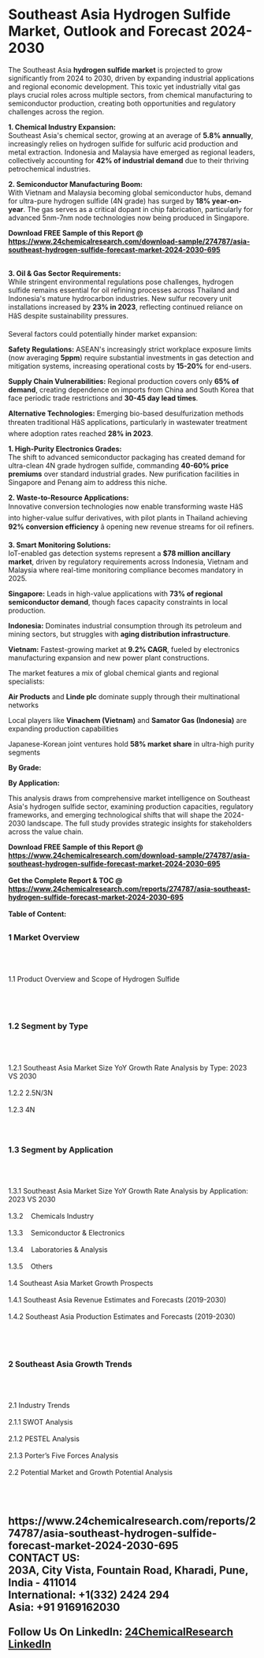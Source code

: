 <h1>Southeast Asia Hydrogen Sulfide Market, Outlook and Forecast 2024-2030</h1><p>The Southeast Asia <strong>hydrogen sulfide market</strong> is projected to grow significantly from 2024 to 2030, driven by expanding industrial applications and regional economic development. This toxic yet industrially vital gas plays crucial roles across multiple sectors, from chemical manufacturing to semiconductor production, creating both opportunities and regulatory challenges across the region.</p><p><strong>1. Chemical Industry Expansion:</strong><br>
Southeast Asia's chemical sector, growing at an average of <strong>5.8% annually</strong>, increasingly relies on hydrogen sulfide for sulfuric acid production and metal extraction. Indonesia and Malaysia have emerged as regional leaders, collectively accounting for <strong>42% of industrial demand</strong> due to their thriving petrochemical industries.</p><p><strong>2. Semiconductor Manufacturing Boom:</strong><br>
With Vietnam and Malaysia becoming global semiconductor hubs, demand for ultra-pure hydrogen sulfide (4N grade) has surged by <strong>18% year-on-year</strong>. The gas serves as a critical dopant in chip fabrication, particularly for advanced 5nm-7nm node technologies now being produced in Singapore.</p><div><b>Download FREE Sample of this Report @ 
            <a href="https://www.24chemicalresearch.com/download-sample/274787/asia-southeast-hydrogen-sulfide-forecast-market-2024-2030-695">
            https://www.24chemicalresearch.com/download-sample/274787/asia-southeast-hydrogen-sulfide-forecast-market-2024-2030-695</a></b></div><br><p><strong>3. Oil &amp; Gas Sector Requirements:</strong><br>
While stringent environmental regulations pose challenges, hydrogen sulfide remains essential for oil refining processes across Thailand and Indonesia's mature hydrocarbon industries. New sulfur recovery unit installations increased by <strong>23% in 2023</strong>, reflecting continued reliance on HâS despite sustainability pressures.</p><p>Several factors could potentially hinder market expansion:</p><p><strong>Safety Regulations:</strong> ASEAN's increasingly strict workplace exposure limits (now averaging <strong>5ppm</strong>) require substantial investments in gas detection and mitigation systems, increasing operational costs by <strong>15-20%</strong> for end-users.</p><p><strong>Supply Chain Vulnerabilities:</strong> Regional production covers only <strong>65% of demand</strong>, creating dependence on imports from China and South Korea that face periodic trade restrictions and <strong>30-45 day lead times</strong>.</p><p><strong>Alternative Technologies:</strong> Emerging bio-based desulfurization methods threaten traditional HâS applications, particularly in wastewater treatment where adoption rates reached <strong>28% in 2023</strong>.</p><p><strong>1. High-Purity Electronics Grades:</strong><br>
The shift to advanced semiconductor packaging has created demand for ultra-clean 4N grade hydrogen sulfide, commanding <strong>40-60% price premiums</strong> over standard industrial grades. New purification facilities in Singapore and Penang aim to address this niche.</p><p><strong>2. Waste-to-Resource Applications:</strong><br>
Innovative conversion technologies now enable transforming waste HâS into higher-value sulfur derivatives, with pilot plants in Thailand achieving <strong>92% conversion efficiency</strong> â opening new revenue streams for oil refiners.</p><p><strong>3. Smart Monitoring Solutions:</strong><br>
IoT-enabled gas detection systems represent a <strong>$78 million ancillary market</strong>, driven by regulatory requirements across Indonesia, Vietnam and Malaysia where real-time monitoring compliance becomes mandatory in 2025.</p><p><strong>Singapore:</strong> Leads in high-value applications with <strong>73% of regional semiconductor demand</strong>, though faces capacity constraints in local production.</p><p><strong>Indonesia:</strong> Dominates industrial consumption through its petroleum and mining sectors, but struggles with <strong>aging distribution infrastructure</strong>.</p><p><strong>Vietnam:</strong> Fastest-growing market at <strong>9.2% CAGR</strong>, fueled by electronics manufacturing expansion and new power plant constructions.</p><p>The market features a mix of global chemical giants and regional specialists:</p><p><strong>Air Products</strong> and <strong>Linde plc</strong> dominate supply through their multinational networks</p><p>Local players like <strong>Vinachem (Vietnam)</strong> and <strong>Samator Gas (Indonesia)</strong> are expanding production capabilities</p><p>Japanese-Korean joint ventures hold <strong>58% market share</strong> in ultra-high purity segments</p><p><strong>By Grade:</strong></p><p><strong>By Application:</strong></p><p>This analysis draws from comprehensive market intelligence on Southeast Asia's hydrogen sulfide sector, examining production capacities, regulatory frameworks, and emerging technological shifts that will shape the 2024-2030 landscape. The full study provides strategic insights for stakeholders across the value chain.</p><div><b>Download FREE Sample of this Report @ 
            <a href="https://www.24chemicalresearch.com/download-sample/274787/asia-southeast-hydrogen-sulfide-forecast-market-2024-2030-695">
            https://www.24chemicalresearch.com/download-sample/274787/asia-southeast-hydrogen-sulfide-forecast-market-2024-2030-695</a></b></div><br><div><b>Get the Complete Report & TOC @ 
            <a href="https://www.24chemicalresearch.com/reports/274787/asia-southeast-hydrogen-sulfide-forecast-market-2024-2030-695">
            https://www.24chemicalresearch.com/reports/274787/asia-southeast-hydrogen-sulfide-forecast-market-2024-2030-695</a></b></div><br>
            <b>Table of Content:</b><p><h2><span style="font-size:16px"><strong>1 Market Overview&nbsp;&nbsp; &nbsp;</strong></span></h2><br />
<br />
<p>1.1 Product Overview and Scope of Hydrogen Sulfide&nbsp;</p><br />
<br />
<h2><strong><span style="font-size:16px">1.2 Segment by Type&nbsp;&nbsp; &nbsp;</span></strong></h2><br />
<br />
<p>1.2.1 Southeast Asia Market Size YoY Growth Rate Analysis by Type: 2023 VS 2030&nbsp;&nbsp; &nbsp;<br /><br />
1.2.2 2.5N/3N&nbsp;&nbsp; &nbsp;<br /><br />
1.2.3 4N<br /><br />
<br />
<h2><span style="font-size:16px"><strong>1.3 Segment by Application&nbsp;&nbsp;</strong></span></h2><br />
<br />
<p>1.3.1 Southeast Asia Market Size YoY Growth Rate Analysis by Application: 2023 VS 2030&nbsp;&nbsp; &nbsp;<br /><br />
1.3.2&nbsp;&nbsp; &nbsp;Chemicals Industry<br /><br />
1.3.3&nbsp;&nbsp; &nbsp;Semiconductor & Electronics<br /><br />
1.3.4&nbsp;&nbsp; &nbsp;Laboratories & Analysis<br /><br />
1.3.5&nbsp;&nbsp; &nbsp;Others<br /><br />
1.4 Southeast Asia Market Growth Prospects&nbsp;&nbsp; &nbsp;<br /><br />
1.4.1 Southeast Asia Revenue Estimates and Forecasts (2019-2030)&nbsp;&nbsp; &nbsp;<br /><br />
1.4.2 Southeast Asia Production Estimates and Forecasts (2019-2030)&nbsp;&nbsp;</p><br />
<br />
<h2><span style="font-size:16px"><strong>2 Southeast Asia Growth Trends&nbsp;&nbsp; &nbsp;</strong></span></h2><br />
<br />
<p>2.1 Industry Trends&nbsp;&nbsp; &nbsp;<br /><br />
2.1.1 SWOT Analysis&nbsp;&nbsp; &nbsp;<br /><br />
2.1.2 PESTEL Analysis&nbsp;&nbsp; &nbsp;<br /><br />
2.1.3 Porter&rsquo;s Five Forces Analysis&nbsp;&nbsp; &nbsp;<br /><br />
2.2 Potential Market and Growth Potential Analysis&nbsp;&nbsp; &nbsp;</p><br />
<br />
<h2><span style="</p><div><b>Get the Complete Report & TOC @ 
            <a href="https://www.24chemicalresearch.com/reports/274787/asia-southeast-hydrogen-sulfide-forecast-market-2024-2030-695">
            https://www.24chemicalresearch.com/reports/274787/asia-southeast-hydrogen-sulfide-forecast-market-2024-2030-695</a></b></div><br><b>CONTACT US:</b><br>
            203A, City Vista, Fountain Road, Kharadi, Pune, India - 411014<br>
            International: +1(332) 2424 294<br>
            Asia: +91 9169162030 <br><br>
            Follow Us On LinkedIn: <a href="https://www.linkedin.com/company/24chemicalresearch/">24ChemicalResearch LinkedIn</a>